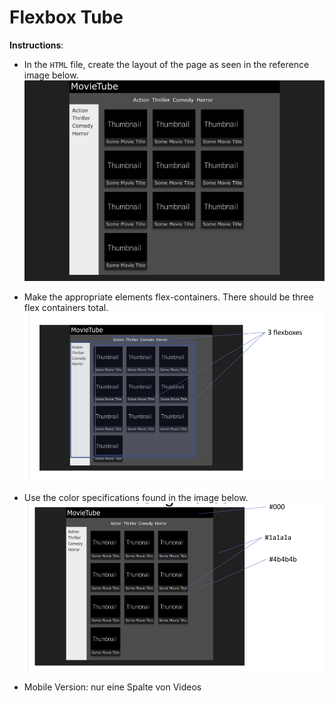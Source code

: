 # Flexbox Tube

**Instructions**: 

* In the `HTML` file, create the layout of the page as seen in the reference image below. 
![reference-image](/images/reference-image.png)

* Make the appropriate elements flex-containers. There should be three flex containers total.
![reference-flex-containers](/images/reference-flex.png)

* Use the color specifications found in the image below.
![reference-color](/images/reference-colors.png)

* Mobile Version: nur eine Spalte von Videos
